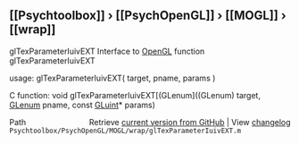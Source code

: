 ## [[Psychtoolbox]] &#8250; [[PsychOpenGL]] &#8250; [[MOGL]] &#8250; [[wrap]]

glTexParameterIuivEXT  Interface to [OpenGL](OpenGL) function glTexParameterIuivEXT  
  
usage:  glTexParameterIuivEXT( target, pname, params )  
  
C function:  void glTexParameterIuivEXT[(GLenum]((GLenum) target, [GLenum](GLenum) pname, const [GLuint](GLuint)\* params)  




<div class="code_header" style="text-align:right;">
  <span style="float:left;">Path&nbsp;&nbsp;</span> <span class="counter">Retrieve <a href=
  "https://raw.github.com/Psychtoolbox-3/Psychtoolbox-3/beta/Psychtoolbox/PsychOpenGL/MOGL/wrap/glTexParameterIuivEXT.m">current version from GitHub</a> | View <a href=
  "https://github.com/Psychtoolbox-3/Psychtoolbox-3/commits/beta/Psychtoolbox/PsychOpenGL/MOGL/wrap/glTexParameterIuivEXT.m">changelog</a></span>
</div>
<div class="code">
  <code>Psychtoolbox/PsychOpenGL/MOGL/wrap/glTexParameterIuivEXT.m</code>
</div>

